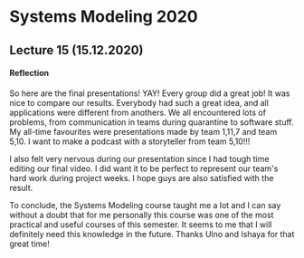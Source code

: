 # Systems Modeling 2020

## Lecture 15 (15.12.2020)

 
#### Reflection

So here are the final presentations! YAY! Every group did a great job! 
It was nice to compare our results. Everybody had such a great idea, and all applications were different from anothers. We all encountered lots of problems, from communication in teams during quarantine to software stuff. 
My all-time favourites were presentations made by team 1,11,7 and team 5,10. I want to make a podcast with a storyteller from team 5,10!!!

I also felt very nervous during our presentation since I had tough time editing our final video. I did want it to be perfect to represent our team's hard work during project weeks. I hope guys are also satisfied with the result.

To conclude, the Systems Modeling course taught me a lot and I can say without a doubt that for me personally this course was one of the most practical and useful courses of this semester. 
It seems to me that I will definitely need this knowledge in the future. Thanks Ulno and Ishaya for that great time!

